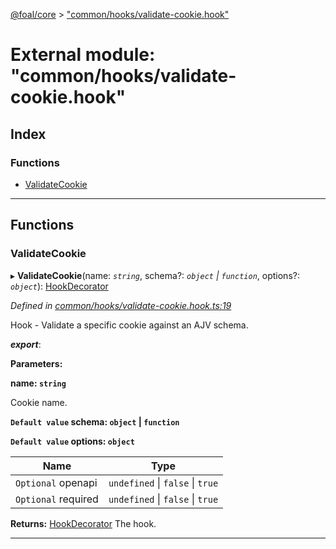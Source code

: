 [@foal/core](../README.md) > ["common/hooks/validate-cookie.hook"](../modules/_common_hooks_validate_cookie_hook_.md)

# External module: "common/hooks/validate-cookie.hook"

## Index

### Functions

* [ValidateCookie](_common_hooks_validate_cookie_hook_.md#validatecookie)

---

## Functions

<a id="validatecookie"></a>

###  ValidateCookie

▸ **ValidateCookie**(name: *`string`*, schema?: *`object` \| `function`*, options?: *`object`*): [HookDecorator](_core_hooks_.md#hookdecorator)

*Defined in [common/hooks/validate-cookie.hook.ts:19](https://github.com/FoalTS/foal/blob/aac11366/packages/core/src/common/hooks/validate-cookie.hook.ts#L19)*

Hook - Validate a specific cookie against an AJV schema.

*__export__*: 

**Parameters:**

**name: `string`**

Cookie name.

**`Default value` schema: `object` \| `function`**

**`Default value` options: `object`**

| Name | Type |
| ------ | ------ |
| `Optional` openapi | `undefined` \| `false` \| `true` |
| `Optional` required | `undefined` \| `false` \| `true` |

**Returns:** [HookDecorator](_core_hooks_.md#hookdecorator)
The hook.

___

